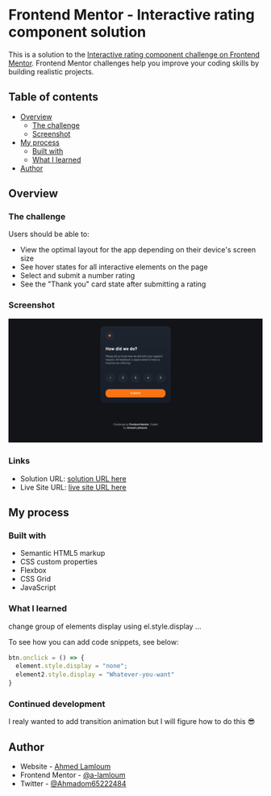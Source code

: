# Frontend Mentor - Interactive rating component solution

This is a solution to the [Interactive rating component challenge on Frontend Mentor](https://www.frontendmentor.io/challenges/interactive-rating-component-koxpeBUmI). Frontend Mentor challenges help you improve your coding skills by building realistic projects. 

## Table of contents

- [Overview](#overview)
  - [The challenge](#the-challenge)
  - [Screenshot](#screenshot)
- [My process](#my-process)
  - [Built with](#built-with)
  - [What I learned](#what-i-learned)
- [Author](#author)


## Overview

### The challenge

Users should be able to:

- View the optimal layout for the app depending on their device's screen size
- See hover states for all interactive elements on the page
- Select and submit a number rating
- See the "Thank you" card state after submitting a rating

### Screenshot

![](./screenshot.png)

### Links

- Solution URL: [solution URL here](https://your-solution-url.com)
- Live Site URL: [live site URL here](https://your-live-site-url.com)

## My process

### Built with

- Semantic HTML5 markup
- CSS custom properties
- Flexbox
- CSS Grid
- JavaScript

### What I learned

change group of elements display using el.style.display ... 

To see how you can add code snippets, see below:


```js
btn.onclick = () => {
  element.style.display = "none";
  element2.style.display = "Whatever-you-want"
}
```

### Continued development

I realy wanted to add transition animation but I will figure how to do this 😎


## Author

- Website - [Ahmed Lamloum](https://a-lamloum.github.io/react-portfolio/)
- Frontend Mentor - [@a-lamloum](https://www.frontendmentor.io/profile/a-lamloum)
- Twitter - [@Ahmadom65222484](https://www.twitter.com/Ahmadom65222484)

